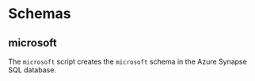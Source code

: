 # Schemas

## microsoft
The `microsoft` script creates the `microsoft` schema in the Azure Synapse SQL database.
